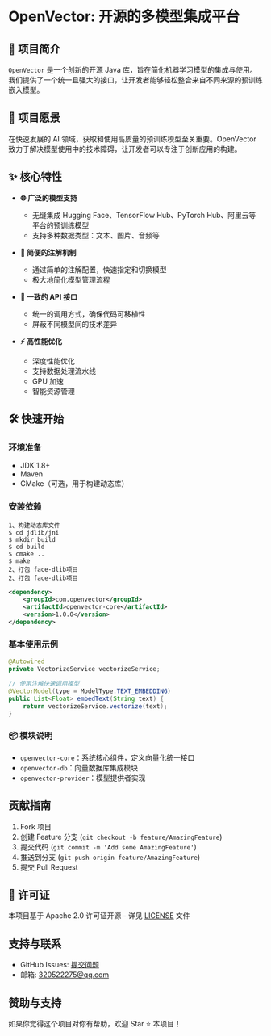 # OpenVector: 开源的多模型集成平台

## 🚀 项目简介

`OpenVector` 是一个创新的开源 Java 库，旨在简化机器学习模型的集成与使用。我们提供了一个统一且强大的接口，让开发者能够轻松整合来自不同来源的预训练嵌入模型。

## 🎯 项目愿景

在快速发展的 AI 领域，获取和使用高质量的预训练模型至关重要。OpenVector 致力于解决模型使用中的技术障碍，让开发者可以专注于创新应用的构建。

## ✨ 核心特性

- **🌐 广泛的模型支持**
  - 无缝集成 Hugging Face、TensorFlow Hub、PyTorch Hub、阿里云等平台的预训练模型
  - 支持多种数据类型：文本、图片、音频等

- **🔧 简便的注解机制**
  - 通过简单的注解配置，快速指定和切换模型
  - 极大地简化模型管理流程

- **🔄 一致的 API 接口**
  - 统一的调用方式，确保代码可移植性
  - 屏蔽不同模型间的技术差异

- **⚡ 高性能优化**
  - 深度性能优化
  - 支持数据处理流水线
  - GPU 加速
  - 智能资源管理

## 🛠️ 快速开始

### 环境准备

- JDK 1.8+
- Maven
- CMake（可选，用于构建动态库）

### 安装依赖

```shell
1、构建动态库文件
$ cd jdlib/jni
$ mkdir build
$ cd build
$ cmake ..
$ make 
2、打包 face-dlib项目
2、打包 face-dlib项目
```

```xml
<dependency>
    <groupId>com.openvector</groupId>
    <artifactId>openvector-core</artifactId>
    <version>1.0.0</version>
</dependency>
```

### 基本使用示例

```java
@Autowired
private VectorizeService vectorizeService;

// 使用注解快速调用模型
@VectorModel(type = ModelType.TEXT_EMBEDDING)
public List<Float> embedText(String text) {
    return vectorizeService.vectorize(text);
}
```

### 📦 模块说明

- `openvector-core`：系统核心组件，定义向量化统一接口
- `openvector-db`：向量数据库集成模块
- `openvector-provider`：模型提供者实现

## 贡献指南

1. Fork 项目
2. 创建 Feature 分支 (`git checkout -b feature/AmazingFeature`)
3. 提交代码 (`git commit -m 'Add some AmazingFeature'`)
4. 推送到分支 (`git push origin feature/AmazingFeature`)
5. 提交 Pull Request

## 📄 许可证

本项目基于 Apache 2.0 许可证开源 - 详见 [LICENSE](LICENSE) 文件

## 支持与联系

- GitHub Issues: [提交问题](https://gitee.com/cencxc/open-vector/issues)
- 邮箱: 320522275@qq.com

## 赞助与支持

如果你觉得这个项目对你有帮助，欢迎 Star ⭐ 本项目！
